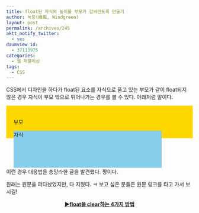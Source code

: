 ```yaml
---
title: float된 자식의 높이를 부모가 감싸안도록 만들기
author: 녹풍(綠風, Windgreen)
layout: post
permalink: /archives/245
aktt_notify_twitter:
  - yes
daumview_id:
  - 37113975
categories:
  - 웹 퍼블리싱
tags:
  - CSS
---
```

CSS에서 디자인을 하다가 float된 요소를 자식으로 품고 있는 부모가 같이 float되지 않은 경우 자식이 부모 밖으로 튀어나가는 경우를 볼 수 있다. 아래처럼 말이다.

<div style="width: 500ox; padding: 20px; background: gold;">
  <p>
    부모
  </p>
  
  <div style="width: 400px; height: 100px; float: left; background: skyblue;">
    자식
  </div>
</div>

<p style="clear: both;">
  이런 경우 대응법을 총망라한 글을 발견했다. 짱이다.
</p>

<p style="clear: both;">
  원래는 원문을 퍼다놨었지만, 다 지웠다. ㅋ 보고 싶은 분들은 원문 링크를 타고 가서 보시길!
</p>

<p style="text-align: center;">
  <strong><a href="http://naradesign.net/wp/2008/05/27/144/">▶float을 clear하는 4가지 방법</a></strong>
</p>